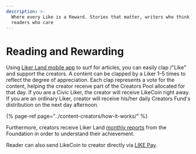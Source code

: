 ```yaml
---
description: >-
  Where every Like is a Reward. Stories that matter, writers who think and
  readers who care
---
```


# Reading and Rewarding

Using [Liker Land mobile app](https://docs.like.co/user-guide/liker-land/liker-land-mobile-app) to surf for articles, you can easily clap /"Like" and support the creators. A content can be clapped by a Liker 1–5 times to reflect the degree of appreciation. Each clap represents a vote for the content, helping the creator receive part of the Creators Pool allocated for that day. If you are a Civic Liker, the creator will receive LikeCoin right away. If you are an ordinary Liker, creator will receive his/her daily Creators Fund's distribution on the next day afternoon.

{% page-ref page="../content-creators/how-it-works/" %}

Furthermore, creators receive Liker Land [monthly reports](https://docs.like.co/user-guide/faq/monthly-report) from the Foundation in order to understand their achievement.

Reader can also send LikeCoin to creator directly via [LIKE Pay](https://docs.like.co/user-guide/liker-land/like-pay).





